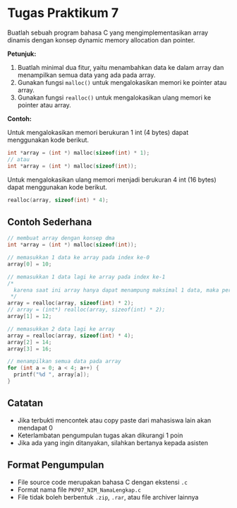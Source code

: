 # Tugas Praktikum 7

Buatlah sebuah program bahasa C yang mengimplementasikan array dinamis dengan konsep dynamic memory allocation dan pointer.

**Petunjuk:**

1. Buatlah minimal dua fitur, yaitu menambahkan data ke dalam array dan menampilkan semua data yang ada pada array.
2. Gunakan fungsi `malloc()` untuk mengalokasikan memori ke pointer atau array.
3. Gunakan fungsi `realloc()` untuk mengalokasikan ulang memori ke pointer atau array.

**Contoh:**

Untuk mengalokasikan memori berukuran 1 int (4 bytes) dapat menggunakan kode berikut.

```c
int *array = (int *) malloc(sizeof(int) * 1);
// atau
int *array = (int *) malloc(sizeof(int));
```

Untuk mengalokasikan ulang memori menjadi berukuran 4 int (16 bytes) dapat menggunakan kode berikut.

```c
realloc(array, sizeof(int) * 4);
```

## Contoh Sederhana

```c
// membuat array dengan konsep dma
int *array = (int *) malloc(sizeof(int));

// memasukkan 1 data ke array pada index ke-0
array[0] = 10;

// memasukkan 1 data lagi ke array pada index ke-1
/*
  karena saat ini array hanya dapat menampung maksimal 1 data, maka perlu dilakukan realokasi terlebih dahulu.
 */
array = realloc(array, sizeof(int) * 2);
// array = (int*) realloc(array, sizeof(int) * 2);
array[1] = 12;

// memasukkan 2 data lagi ke array
array = realloc(array, sizeof(int) * 4);
array[2] = 14;
array[3] = 16;

// menampilkan semua data pada array
for (int a = 0; a < 4; a++) {
  printf("%d ", array[a]);
}
```

## Catatan

- Jika terbukti mencontek atau copy paste dari mahasiswa lain akan mendapat 0
- Keterlambatan pengumpulan tugas akan dikurangi 1 poin
- Jika ada yang ingin ditanyakan, silahkan bertanya kepada asisten

## Format Pengumpulan

- File source code merupakan bahasa C dengan ekstensi `.c`
- Format nama file `PKP07_NIM_NamaLengkap.c`
- File tidak boleh berbentuk `.zip`, `.rar`, atau file archiver lainnya

